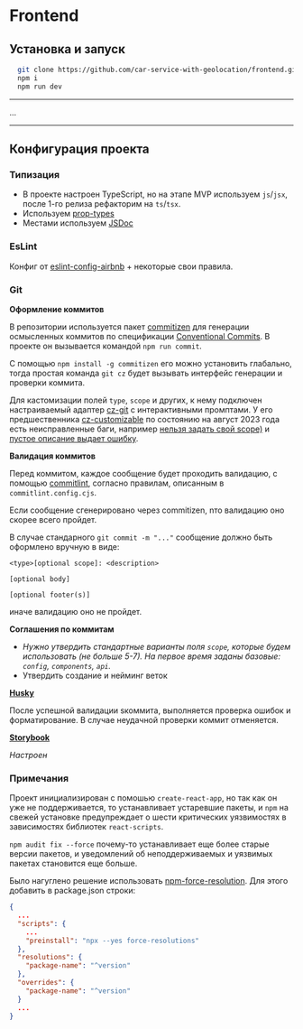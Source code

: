 # Frontend

## Установка и запуск

```bash
  git clone https://github.com/car-service-with-geolocation/frontend.git
  npm i
  npm run dev
```

---

...

---

## Конфигурация проекта

### Типизация

- В проекте настроен TypeScript, но на этапе MVP используем `js`/`jsx`, после 1-го релиза рефакторим на `ts`/`tsx`.
- Используем [prop-types](https://www.npmjs.com/package/prop-types)
- Местами используем [JSDoc](https://www.typescriptlang.org/docs/handbook/jsdoc-supported-types.html)

### EsLint

Конфиг от [eslint-config-airbnb](https://www.npmjs.com/package/eslint-config-airbnb) + некоторые свои правила.

### Git

**Оформление коммитов**

В репозитории используется пакет [commitizen](https://github.com/commitizen) для генерации осмысленных коммитов по спецификации [Conventional Commits](https://www.conventionalcommits.org/en/v1.0.0). В проекте он вызывается командой `npm run commit`.

С помощью `npm install -g commitizen` его можно установить глабально, тогда простая команда `git cz` будет вызывать интерфейс генерации и проверки коммита.

Для кастомизации полей `type`, `scope` и других, к нему подключен настраиваемый адаптер [cz-git](https://github.com/Zhengqbbb/cz-git) c интерактивными промптами. У его предшественника [cz-customizable](https://github.com/leoforfree/cz-customizable) по состоянию на август 2023 года есть неисправленные баги, например [нельзя задать свой scope)](https://github.com/leoforfree/cz-customizable/issues/210) и [пустое описание выдает ошибку](https://github.com/leoforfree/cz-customizable/issues/208).

**Валидация коммитов**

Перед коммитом, каждое сообщение будет проходить валидацию, с помощью [commitlint](https://commitlint.js.org/#/), согласно правилам, описанным в `commitlint.config.cjs`.

Если сообщение сгенерировано через commitizen, nто валидацию оно скорее всего пройдет.

В случае стандарного `git commit -m "..."` сообщение должно быть оформлено вручную в виде:

```plaintext
<type>[optional scope]: <description>

[optional body]

[optional footer(s)]
```

иначе валидацию оно не пройдет.

**Соглашения по коммитам**

- _Нужно утвердить стандартные варианты поля `scope`, которые будем использовать (не больше 5-7). На первое время заданы базовые: `config`, `components`, `api`._
- Утвердить создание и нейминг веток

**[Husky](https://typicode.github.io/husky/)**

После успешной валидации sкоммита, выполняется проверка ошибок и форматирование. В случае неудачной проверки коммит отменяется.

**[Storybook](https://storybook.js.org/docs/react/get-started/install/)**

_Настроен_

### Примечания

Проект инициализирован c помошью `create-react-app`, но так как он уже не поддерживается, то устанавливает устаревшие пакеты, и `npm` на свежей установке предупреждает о шести критических уязвимостях в зависимостях библиотек `react-scripts`.

`npm audit fix --force` почему-то устанавливает еще более старые версии пакетов, и уведомлений об неподдерживаемых и уязвимых пакетах становится еще больше.

Было нагуглено решение использовать [npm-force-resolution](https://www.npmjs.com/package/npm-force-resolutions). Для этого добавить в package.json строки:

```json
{
  ...
  "scripts": {
    ...
    "preinstall": "npx --yes force-resolutions"
  },
  "resolutions": {
    "package-name": "^version"
  },
  "overrides": {
    "package-name": "^version"
  }
  ...
}
```
